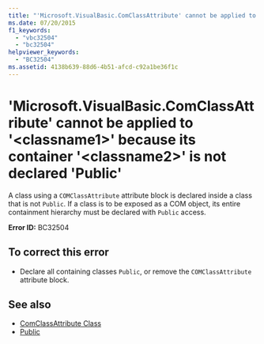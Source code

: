 ```yaml
---
title: "'Microsoft.VisualBasic.ComClassAttribute' cannot be applied to '<classname1>' because its container '<classname2>' is not declared 'Public'"
ms.date: 07/20/2015
f1_keywords: 
  - "vbc32504"
  - "bc32504"
helpviewer_keywords: 
  - "BC32504"
ms.assetid: 4138b639-88d6-4b51-afcd-c92a1be36f1c
---
```

# 'Microsoft.VisualBasic.ComClassAttribute' cannot be applied to '\<classname1>' because its container '\<classname2>' is not declared 'Public'
A class using a `COMClassAttribute` attribute block is declared inside a class that is not `Public`. If a class is to be exposed as a COM object, its entire containment hierarchy must be declared with `Public` access.  
  
 **Error ID:** BC32504  
  
## To correct this error  
  
-   Declare all containing classes `Public`, or remove the `COMClassAttribute` attribute block.  
  
## See also

- [ComClassAttribute Class](xref:Microsoft.VisualBasic.ComClassAttribute)
- [Public](../../visual-basic/language-reference/modifiers/public.md)

